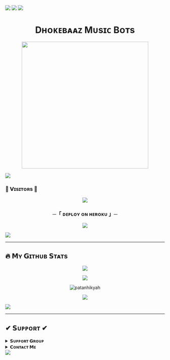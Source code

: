 <img src="https://user-images.githubusercontent.com/73097560/115834477-dbab4500-a447-11eb-908a-139a6edaec5c.gif">
<img src="https://readme-typing-svg.herokuapp.com?color=FF0085&width=620&lines=🍃+💛+𝗣𝗢𝗪𝗘𝗥𝗘𝗗+𝗕𝗬+𝗗𝗛𝗢𝗞𝗘𝗕𝗔𝗔𝗭+𝗥𝗔𝗝𝗔+🕊️+🍁">
<img src="https://user-images.githubusercontent.com/73097560/115834477-dbab4500-a447-11eb-908a-139a6edaec5c.gif">

<h1 align="center"><b>Dʜᴏᴋᴇʙᴀᴀᴢ Mᴜsɪᴄ Bᴏᴛs</b></h1>

<p align="center"><a href="https://t.me/dhokebaaz_raja"><img src="https://files.catbox.moe/8cahsv.jpg" width="400"></a></p>

<img src="https://user-images.githubusercontent.com/73097560/115834477-dbab4500-a447-11eb-908a-139a6edaec5c.gif">

### 👀 𝗩ɪsɪᴛᴏʀs 🍹
<p align="center">
<img align="middle" src="https://profile-counter.glitch.me/patanhikyah/count.svg" />
</p>

<h3 align="center">
    ─「 ᴅᴇᴩʟᴏʏ ᴏɴ ʜᴇʀᴏᴋᴜ 」─
</h3>

<p align="center">
  <a href="https://dashboard.heroku.com/new?template=https://github.com/patanhikyah/SAMAIRA_MUSIC">
    <img src="https://www.herokucdn.com/deploy/button.svg">
  </a>
</p>

<img src="https://user-images.githubusercontent.com/73097560/115834477-dbab4500-a447-11eb-908a-139a6edaec5c.gif">

---

## 🔥 𝗠ʏ 𝗚ɪᴛʜᴜʙ 𝗦ᴛᴀᴛs

<p align="center">
  <img src="https://github-readme-streak-stats.herokuapp.com/?user=patanhikyah&theme=tokyonight&hide_border=false" />
</p>

<p align="center">
  <img src="https://github-stats-alpha.vercel.app/api/?username=patanhikyah&cc=000&tc=00ff00&ic=fff000&bc=fff" />
</p>

<p align="center">
  <img src="https://github-readme-stats.vercel.app/api?username=patanhikyah&show_icons=true&theme=midnight-purple" alt="patanhikyah" />
</p>

<p align="center">
  <img src="https://github-readme-stats.vercel.app/api/top-langs/?username=patanhikyah&layout=compact&theme=tokyonight" />
</p>

<img src="https://user-images.githubusercontent.com/73097560/115834477-dbab4500-a447-11eb-908a-139a6edaec5c.gif">

---

## ✔︎ 𝗦ᴜᴘᴘᴏʀᴛ ✔︎

<details>
<summary><b>𝗦ᴜᴘᴘᴏʀᴛ 𝗚ʀᴏᴜᴘ</b></summary>
<a href="https://t.me/dhokebaazbots">
  <img title="Telegram" src="https://img.shields.io/badge/Telegram-%23000000.svg?&style=for-the-badge&logo=telegram&logoColor=61DAFB">
</a>
</details>

<details>
<summary><b>𝗖ᴏɴᴛᴀᴄᴛ 𝗠ᴇ</b></summary>
<a href="https://t.me/dhokebaaz_raja">
  <img title="Telegram" src="https://img.shields.io/badge/Telegram-%23000000.svg?&style=for-the-badge&logo=telegram&logoColor=61DAFB">
</a>
</details>

<img src="https://user-images.githubusercontent.com/73097560/115834477-dbab4500-a447-11eb-908a-139a6edaec5c.gif">
